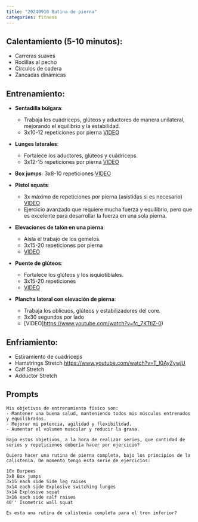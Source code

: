 ```yaml
---
title: "20240910 Rutina de pierna"
categories: fitness
---
```




## Calentamiento (5-10 minutos):

- Carreras suaves
- Rodillas al pecho
- Círculos de cadera
- Zancadas dinámicas

## Entrenamiento:

- **Sentadilla búlgara**:
	- Trabaja los cuádriceps, glúteos y aductores de manera unilateral, mejorando el equilibrio y la estabilidad.
	- 3x10-12 repeticiones por pierna [VIDEO](https://www.youtube.com/watch?v=K-6DG1hcHzU)
- **Lunges laterales**:
	- Fortalece los aductores, glúteos y cuádriceps.
	- 3x12-15 repeticiones por pierna [VIDEO](https://www.youtube.com/watch?v=gwWv7aPcD88)

- **Box jumps**: 3x8-10 repeticiones [VIDEO](https://www.youtube.com/watch?v=NBY9-kTuHEk)
- **Pistol squats**:
	- 3x máximo de repeticiones por pierna (asistidas si es necesario) [VIDEO](https://www.youtube.com/watch?v=tiA23NSUm7A)
	- Ejercicio avanzado que requiere mucha fuerza y equilibrio, pero que es excelente para desarrollar la fuerza en una sola pierna.
- **Elevaciones de talón en una pierna**:
	- Aísla el trabajo de los gemelos.
	- 3x15-20 repeticiones por pierna
	- [VIDEO](https://www.youtube.com/watch?v=aiIS9D6Q39I)
- **Puente de glúteos**:
	- Fortalece los glúteos y los isquiotibiales.
	- 3x15-20 repeticiones
	- [VIDEO](https://www.youtube.com/watch?v=o1MCzUH1uUQ)
- **Plancha lateral con elevación de pierna**:
	- Trabaja los oblicuos, glúteos y estabilizadores del core.
	- 3x30 segundos por lado
	- [VIDEO]https://www.youtube.com/watch?v=fc_7KTtiZ-0)

## Enfriamiento:

- Estiramiento de cuadriceps
- Hamstrings Stretch https://www.youtube.com/watch?v=T_l0AyZywjU
- Calf Stretch
- Adductor Stretch

## Prompts
```
Mis objetivos de entrenamiento físico son:
- Mantener una buena salud, manteniendo todos mis músculos entrenados y equilibrados.
- Mejorar mi potencia, agilidad y flexibilidad.
- Aumentar el volumen muscular y reducir la grasa.

Bajo estos objetivos, a la hora de realizar series, que cantidad de series y repeticiones debería hacer por ejercicio?
```
```
Quiero hacer una rutina de pierna completa, bajo los principios de la calistenia. De momento tengo esta serie de ejercicios:

10x Burpees
3x8 Box jumps
3x15 each side Side leg raises
3x14 each side Explosive switching lunges
3x14 Explosive squat
3x16 each side calf raises
40'' Isometric wall squat

Es esta una rutina de calistenia completa para el tren inferior?
```